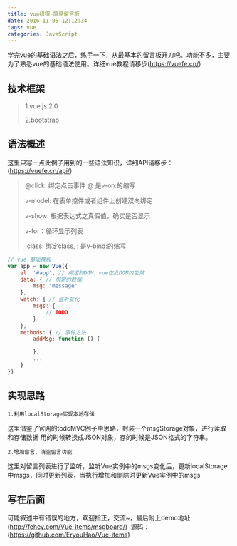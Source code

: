 ```yaml
---
title: vue初探-简易留言板
date: 2016-11-05 12:12:34
tags: vue
categories: JavaScript
---
```


学完vue的基础语法之后，练手一下，从最基本的留言板开刀吧。功能不多，主要为了熟悉vue的基础语法使用。详细vue教程请移步(https://vuefe.cn/)
<!-- more -->

## 技术框架
> 1.vue.js 2.0
>
> 2.bootstrap

## 语法概述

这里只写一点此例子用到的一些语法知识，详细API请移步：(https://vuefe.cn/api/)

> @click: 绑定点击事件 @ 是v-on:的缩写
>
> v-model: 在表单控件或者组件上创建双向绑定
>
> v-show: 根据表达式之真假值，确实是否显示
>
> v-for：循环显示列表
>
> :class: 绑定class, : 是v-bind:的缩写

``` javascript
// vue 基础模板
var app = new Vue({
    el: '#app', // 绑定的DOM，vue在此DOM内生效
    data: { // 绑定的数据
        msg: 'message'
    },
    watch: { // 监听变化
        msgs: {
            // TODO...
        }
    },
    methods: { // 事件方法
        addMsg: function () {

        },
        ...
    }
})
```
## 实现思路

    1.利用localStorage实现本地存储
这里借鉴了官网的todoMVC例子中思路，封装一个msgStorage对象，进行读取和存储数据
用的时候转换成JSON对象，存的时候是JSON格式的字符串。

    2.增加留言、清空留言功能
这里对留言列表进行了监听，监听Vue实例中的msgs变化后，更新localStorage中msgs，同时更新列表，当执行增加和删除时更新Vue实例中的msgs

## 写在后面

可能叙述中有错误的地方，欢迎指正，交流~，最后附上demo地址(http://fehey.com/Vue-items/msgboard/) ,源码：(https://github.com/EryouHao/Vue-items)
